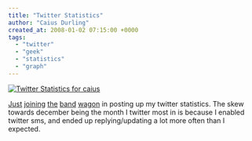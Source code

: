 ```yaml
---
title: "Twitter Statistics"
author: "Caius Durling"
created_at: 2008-01-02 07:15:00 +0000
tags:
  - "twitter"
  - "geek"
  - "statistics"
  - "graph"
---
```


[![Twitter Statistics for caius](http://farm3.static.flickr.com/2345/2157771886_9e41008ac2_m.jpg)](http://flickr.com/photo_zoom.gne?id=2157771886&size=o)

[Just][] [joining][] [the][] [band][] [wagon][] in posting up my twitter statistics.  The skew towards december being the month I twitter most in is because I enabled twitter sms, and ended up replying/updating a lot more often than I expected.

[Just]:http://dcortesi.com/2007/12/27/twitter-stats/
[joining]:http://www.flickr.com/photos/gruber/2156085517/
[the]:http://www.randsinrepose.com/archives/2008/01/01/year_in_twitter.html
[band]:http://kosmar.de/archives/2007/12/29/twitter-statistics/
[wagon]:http://blog.nordquist.org/?p=2083
